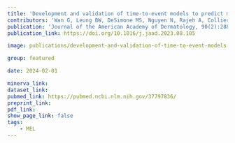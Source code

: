 ```yaml
---
title: 'Development and validation of time-to-event models to predict metastatic recurrence of localized cutaneous melanoma.'
contributors: 'Wan G, Leung BW, DeSimone MS, Nguyen N, Rajeh A, Collier MR, Rashdan H, Roster K,...Semenov YR. (2024).'
publication: 'Journal of the American Academy of Dermatology, 90(2):288-298.'
publication_link: https://doi.org/10.1016/j.jaad.2023.08.105

image: publications/development-and-validation-of-time-to-event-models-to-predict-metastatic-recurrence-of-localized-cutaneous-melanoma.png

group: featured

date: 2024-02-01

minerva_link:
dataset_link:
pubmed_link: https://pubmed.ncbi.nlm.nih.gov/37797836/
preprint_link:
pdf_link:
show_page_link: false
tags:
    - MEL
---
```

